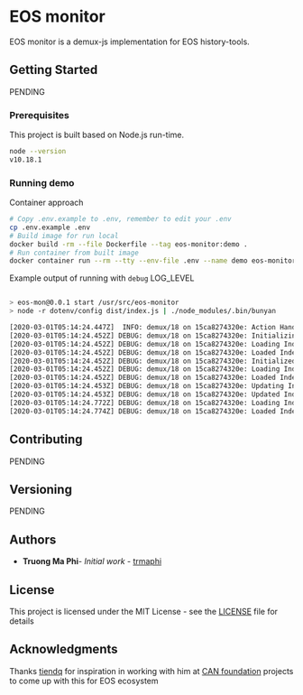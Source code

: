 # EOS monitor

EOS monitor is a demux-js implementation for EOS history-tools.

## Getting Started

PENDING

### Prerequisites

This project is built based on Node.js run-time.

```bash
node --version
v10.18.1
```

### Running demo

Container approach
```bash
# Copy .env.example to .env, remember to edit your .env
cp .env.example .env
# Build image for run local
docker build -rm --file Dockerfile --tag eos-monitor:demo .
# Run container from built image
docker container run --rm --tty --env-file .env --name demo eos-monitor:demo
```

Example output of running with `debug` LOG_LEVEL

```bash

> eos-mon@0.0.1 start /usr/src/eos-monitor
> node -r dotenv/config dist/index.js | ./node_modules/.bin/bunyan

[2020-03-01T05:14:24.447Z]  INFO: demux/18 on 15ca8274320e: Action Handler was not initialized before started, so it is being initialized now (source=AbstractActionHandler)
[2020-03-01T05:14:24.452Z] DEBUG: demux/18 on 15ca8274320e: Initializing Action Handler... (source=AbstractActionHandler)
[2020-03-01T05:14:24.452Z] DEBUG: demux/18 on 15ca8274320e: Loading Index State... (source=AbstractActionHandler)
[2020-03-01T05:14:24.452Z] DEBUG: demux/18 on 15ca8274320e: Loaded Index State (0ms) (source=AbstractActionHandler)
[2020-03-01T05:14:24.452Z] DEBUG: demux/18 on 15ca8274320e: Initialized Action Handler (0ms setup + 0ms index state = 0ms) (source=AbstractActionHandler)
[2020-03-01T05:14:24.452Z] DEBUG: demux/18 on 15ca8274320e: Loading Index State... (source=AbstractActionHandler)
[2020-03-01T05:14:24.452Z] DEBUG: demux/18 on 15ca8274320e: Loaded Index State (0ms) (source=AbstractActionHandler)
[2020-03-01T05:14:24.453Z] DEBUG: demux/18 on 15ca8274320e: Updating Index State... (source=AbstractActionHandler)
[2020-03-01T05:14:24.453Z] DEBUG: demux/18 on 15ca8274320e: Updated Index State (0ms) (source=AbstractActionHandler)
[2020-03-01T05:14:24.772Z] DEBUG: demux/18 on 15ca8274320e: Loading Index State... (source=AbstractActionHandler)
[2020-03-01T05:14:24.774Z] DEBUG: demux/18 on 15ca8274320e: Loaded Index State (0ms) (source=AbstractActionHandler)
```
## Contributing

PENDING

## Versioning

PENDING

## Authors

* **Truong Ma Phi**- *Initial work* - [trmaphi](https://github.com/trmaphi)

## License

This project is licensed under the MIT License - see the [LICENSE](LICENSE) file for details

## Acknowledgments

Thanks [tiendq](https://github.com/tiendq) for inspiration in working with him at [CAN foundation](https://github.com/canfoundation) projects to come up with this for EOS ecosystem